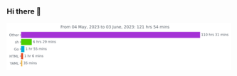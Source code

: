 ### Hi there 👋

<!--
**qq583044063qq/qq583044063qq** is a ✨ _special_ ✨ repository because its `README.md` (this file) appears on your GitHub profile.

Here are some ideas to get you started:

- 🔭 I’m currently working on ...
- 🌱 I’m currently learning ...
- 👯 I’m looking to collaborate on ...
- 🤔 I’m looking for help with ...
- 💬 Ask me about ...
- 📫 How to reach me: ...
- 😄 Pronouns: ...
- ⚡ Fun fact: ...
-->




<img
  src="https://github.com/avinal/avinal/blob/main/images/stat.svg"
  alt="Avinal WakaTime Activity"
/>

